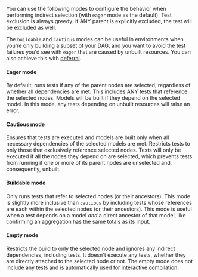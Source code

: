 <VersionBlock firstVersion="1.5" >

You can use the following modes to configure the behavior when performing indirect selection (with `eager` mode as the default). Test exclusion is always greedy: if ANY parent is explicitly excluded, the test will be excluded as well.

The `buildable` and `cautious` modes can be useful in environments when you're only building a subset of your DAG, and you want to avoid the test failures you'd see with `eager` that are caused by unbuilt resources. You can also achieve this with [deferral](/reference/node-selection/defer).

#### Eager mode

By default, runs tests if any of the parent nodes are selected, regardless of whether all dependencies are met. This includes ANY tests that reference the selected nodes. Models will be built if they depend on the selected model. In this mode, any tests depending on unbuilt resources will raise an error.

#### Cautious mode

Ensures that tests are executed and models are built only when all necessary dependencies of the selected models are met. Restricts tests to only those that exclusively reference selected nodes. Tests will only be executed if all the nodes they depend on are selected, which prevents tests from running if one or more of its parent nodes are unselected and, consequently, unbuilt.

#### Buildable mode

Only runs tests that refer to selected nodes (or their ancestors). This mode is slightly more inclusive than `cautious` by including tests whose references are each within the selected nodes (or their ancestors). This mode is useful when a test depends on a model _and_ a direct ancestor of that model, like confirming an aggregation has the same totals as its input.

#### Empty mode

Restricts the build to only the selected node and ignores any indirect dependencies, including tests. It doesn't execute any tests, whether they are directly attached to the selected node or not. The empty mode does not include any tests and is automatically used for [interactive compilation](/reference/commands/compile#interactive-compile).

</VersionBlock>
